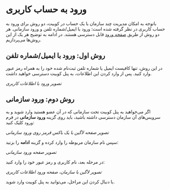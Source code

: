 # ورود به حساب کاربری

باتوجه به امکان مدیریت چند سازمان با یک حساب در کوبیت، دو روش برای ورود به حساب کاربری در نظر گرفته شده است: ورود با ایمیل/شماره تلفن و ورود سازمانی.
هر دو روش از طریق [صفحه ورود](https://auth.kubit.ir/fa/login/) قابل دسترسی هستند. در ادامه به توضیح هر یک از این روش‌ها می‌پردازیم. 

## روش اول: ورود با ایمیل/شماره تلفن

در این روش، تنها کافیست ایمیل یا شماره تلفن ثبت‌نام شده خود را به همراه رمز عبور وارد کنید. پس از وارد کردن این اطلاعات، به پنل کوبیت دسترسی خواهید داشت.

_تصویر ورود با اطلاعات کاربری_

## روش دوم: ورود سازمانی

اگر می‌خواهید به پنل کوبیت تحت سازمانی که در آن عضو هستید وارد شوید و به سرویس‌های آن سازمان دسترسی داشته باشید، باید روی گزینه **ورود سازمانی** در فرم ورود کلیک کنید:

_تصویر صفحه لاگین با یک باکس قرمز روی ورود سازمانی_

سپس نام سازمان مربوطه را وارد کرده و گزینه **ادامه** را بزنید:

_تصویر صفحه ورود سازمانی_

در مرحله بعد، نام کاربری و رمز عبور خود را وارد کنید:

_تصویر لاگین با سازمان، صفحه ورود اطلاعات کاربری_

با دنبال کردن این مراحل، می‌توانید به پنل کوبیت وارد شوید.
